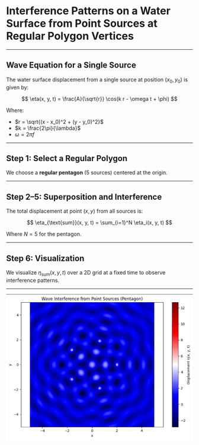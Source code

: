#  Interference Patterns on a Water Surface from Point Sources at Regular Polygon Vertices



---

##  Wave Equation for a Single Source

The water surface displacement from a single source at position $(x_0, y_0)$ is given by:

$$
\eta(x, y, t) = \frac{A}{\sqrt{r}} \cos(k r - \omega t + \phi)
$$

Where:

- $r = \sqrt{(x - x_0)^2 + (y - y_0)^2}$
- $k = \frac{2\pi}{\lambda}$
- $\omega = 2\pi f$

---

##  Step 1: Select a Regular Polygon

We choose a **regular pentagon** (5 sources) centered at the origin.

---

## Step 2–5: Superposition and Interference

The total displacement at point $(x, y)$ from all sources is:

$$
\eta_{\text{sum}}(x, y, t) = \sum_{i=1}^N \eta_i(x, y, t)
$$

Where $N = 5$ for the pentagon.

---

##  Step 6: Visualization

We visualize $\eta_{\text{sum}}(x, y, t)$ over a 2D grid at a fixed time to observe interference patterns.

---

![alt text](image.png)